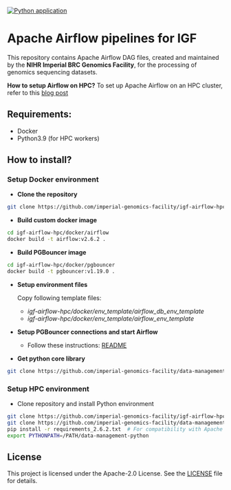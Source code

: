 [![Python application](https://github.com/imperial-genomics-facility/igf-airflow-hpc/actions/workflows/python-app.yml/badge.svg)](https://github.com/imperial-genomics-facility/igf-airflow-hpc/actions/workflows/python-app.yml)

# Apache Airflow pipelines for IGF
This repository contains Apache Airflow DAG files, created and maintained by the **NIHR Imperial BRC Genomics Facility**, for the processing of genomics sequencing datasets.


**How to setup Airflow on HPC?**
To set up Apache Airflow on an HPC cluster, refer to this [blog post](https://avik-datta-15.medium.com/how-to-setup-apache-airflow-on-hpc-cluster-ea2575764b43)

## Requirements:
  * Docker
  * Python3.9 (for HPC workers)

## How to install?

### Setup Docker environment
  * **Clone the repository**
  ```bash
  git clone https://github.com/imperial-genomics-facility/igf-airflow-hpc.git
  ```

  * **Build custom docker image**
  ```bash
  cd igf-airflow-hpc/docker/airflow
  docker build -t airflow:v2.6.2 .
  ```

  * **Build PGBouncer image**
  ```bash
  cd igf-airflow-hpc/docker/pgbouncer
  docker build -t pgbouncer:v1.19.0 .
  ```

  * **Setup environment files**
    
    Copy following template files:

    * _igf-airflow-hpc/docker/env_template/airflow_db_env_template_
    * _igf-airflow-hpc/docker/env_template/airflow_env_template_

  * **Setup PGBouncer connections and start Airflow**

    * Follow these instructions: [README](docker/README)

  * **Get python core library**
  ```bash
  git clone https://github.com/imperial-genomics-facility/data-management-python.git
  ```

  ### Setup HPC environment

  * Clone repository and install Python environment
  ```bash
  git clone https://github.com/imperial-genomics-facility/igf-airflow-hpc.git
  git clone https://github.com/imperial-genomics-facility/data-management-python.git
  pip install -r requirements_2.6.2.txt  # For compatibility with Apache Airflow v2.6.2
  export PYTHONPATH=/PATH/data-management-python
  ```

## License
This project is licensed under the Apache-2.0 License. See the [LICENSE](LICENSE) file for details.
